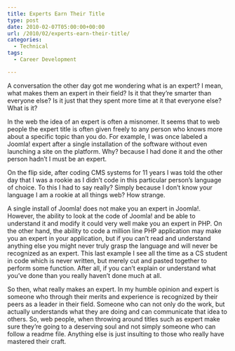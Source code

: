 ```yaml
---
title: Experts Earn Their Title
type: post
date: 2010-02-07T05:00:00+00:00
url: /2010/02/experts-earn-their-title/
categories:
  - Technical
tags:
  - Career Development

---
```

A conversation the other day got me wondering what is an expert? I mean, what makes them an expert in their field? Is it that they’re smarter than everyone else? Is it just that they spent more time at it that everyone else? What is it?

In the web the idea of an expert is often a misnomer. It seems that to web people the expert title is often given freely to any person who knows more about a specific topic than you do. For example, I was once labeled a Joomla! expert after a single installation of the software without even launching a site on the platform. Why? because I had done it and the other person hadn’t I must be an expert.

On the flip side, after coding CMS systems for 11 years I was told the other day that I was a rookie as I didn’t code in this particular person’s language of choice. To this I had to say really? Simply because I don’t know your language I am a rookie at all things web? How strange.

A single install of Joomla! does not make you an expert in Joomla!. However, the ability to look at the code of Joomla! and be able to understand it and modify it could very well make you an expert in PHP. On the other hand, the ability to code a million line PHP application may make you an expert in your application, but if you can’t read and understand anything else you might never truly grasp the language and will never be recognized as an expert. This last example I see all the time as a CS student in code which is never written, but merely cut and pasted together to perform some function. After all, if you can’t explain or understand what you’ve done than you really haven’t done much at all.

So then, what really makes an expert. In my humble opinion and expert is someone who through their merits and experience is recognized by their peers as a leader in their field. Someone who can not only do the work, but actually understands what they are doing and can communicate that idea to others. So, web people, when throwing around titles such as expert make sure they’re going to a deserving soul and not simply someone who can follow a readme file. Anything else is just insulting to those who really have mastered their craft.